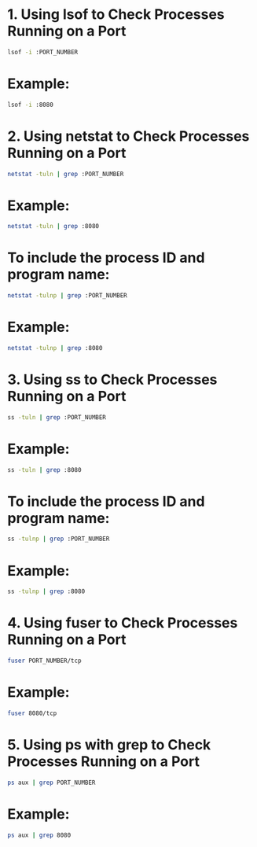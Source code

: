 # 1. Using lsof to Check Processes Running on a Port

```bash
lsof -i :PORT_NUMBER
```

# Example:

```bash
lsof -i :8080
```

# 2. Using netstat to Check Processes Running on a Port

```bash
netstat -tuln | grep :PORT_NUMBER
```

# Example:

```bash
netstat -tuln | grep :8080
```

# To include the process ID and program name:

```bash
netstat -tulnp | grep :PORT_NUMBER
```

# Example:

```bash
netstat -tulnp | grep :8080
```

# 3. Using ss to Check Processes Running on a Port

```bash
ss -tuln | grep :PORT_NUMBER
```

# Example:

```bash
ss -tuln | grep :8080
```

# To include the process ID and program name:

```bash
ss -tulnp | grep :PORT_NUMBER
```

# Example:

```bash
ss -tulnp | grep :8080
```

# 4. Using fuser to Check Processes Running on a Port

```bash
fuser PORT_NUMBER/tcp
```

# Example:

```bash
fuser 8080/tcp
```

# 5. Using ps with grep to Check Processes Running on a Port

```bash
ps aux | grep PORT_NUMBER
```

# Example:

```bash
ps aux | grep 8080
```
